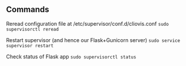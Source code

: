 ## Commands

Reread configuration file at /etc/supervisor/conf.d/cliovis.conf
`sudo supervisorctl reread`

Restart supervisor (and hence our Flask+Gunicorn server)
`sudo service supervisor restart`

Check status of Flask app
`sudo supervisorctl status`
